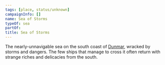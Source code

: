 ```yaml
---
tags: [place, status/unknown]
campaignInfo: []
name: Sea of Storms
typeOf: sea
partOf:
title: Sea of Storms
---
```



The nearly-unnavigable sea on the south coast of [Dunmar](<realms/dunmar/dunmar.md>), wracked by storms and dangers. The few ships that manage to cross it often return with strange riches and delicacies from the south. 


